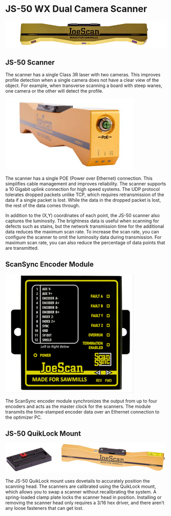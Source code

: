 # JS-50 WX Dual Camera Scanner
![Image](images/JoeScan-JS-50-WX-sawmill-scanner.jpg)

## JS-50 Scanner

The scanner has a single Class 3R laser with two cameras. This improves profile detection when a single camera does not have a clear view of the object. For example, when transverse scanning a board with steep wanes, one camera or the other will detect the profile. 

![Image](images/JS-50WX-Gallery-4-400x225.jpg)

The scanner has a single POE (Power over Ethernet) connection. This simplifies cable management and improves reliability. The scanner supports a 10 Gigabit uplink connection for high speed systems. The UDP protocol tolerates dropped packets unlike TCP, which requires retransmission of the data if a single packet is lost. While the data in the dropped packet is lost, the rest of the data comes through. 

In addition to the (X,Y) coordinates of each point, the JS-50 scanner also captures the luminosity. The brightness data is useful when scanning for defects such as stains, but the network transmission time for the additional data reduces the maximum scan rate. To increase the scan rate, you can configure the scanner to omit the luminosity data during transmission. For maximum scan rate, you can also reduce the percentage of data points that are transmitted. 

## ScanSync Encoder Module 

![Image](images/ScanSync.png)

The ScanSync encoder module synchronizes the output from up to four encoders and acts as the master clock for the scanners. The module transmits the time-stamped encoder data over an Ethernet connection to the optimizer PC. 

## JS-50 QuikLock Mount

![Image](images/Scanner_Mount_and_Mount_Plate_500W.jpg)

The JS-50 QuikLock mount uses dovetails to accurately position the scanning head. The scanners are calibrated using the QuikLock mount, which allows you to swap a scanner without recalibrating the system.  A spring-loaded clamp plate locks the scanner head in position. Installing or removing the scanner head only requires a 3/16 hex driver, and there aren’t any loose fasteners that can get lost.